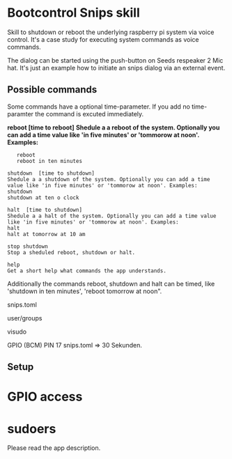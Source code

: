 # Bootcontrol  Snips skill

Skill to shutdown or reboot the underlying raspberry pi system via voice control.
It's a case study for executing system commands as voice commands.

The dialog can be started using the push-button on Seeds respeaker 2 Mic hat.
It's just an example how to initiate an snips dialog via an external event.


## Possible commands
Some commands have a optional time-parameter. If you add no time-paramter the command is excuted immediately.


**reboot [time to reboot]**
__Shedule a a reboot of the system. Optionally you can add a time value like 'in five minutes' or 'tommorow at noon'.
       Examples:__
```
   reboot
   reboot in ten minutes
```

```
shutdown  [time to shutdown]
Shedule a a shutdown of the system. Optionally you can add a time value like 'in five minutes' or 'tommorow at noon'. Examples:
shutdown
shutdown at ten o clock
```
```
halt  [time to shutdown]
Shedule a a halt of the system. Optionally you can add a time value like 'in five minutes' or 'tommorow at noon'. Examples:
halt
halt at tomorrow at 10 am
```
```
stop shutdown
Stop a sheduled reboot, shutdown or halt.
```
```
help
Get a short help what commands the app understands.
```


Additionally the commands reboot, shutdown and halt can be timed, like 'shutdown in ten minutes', 'reboot tomorrow at noon".


snips.toml

user/groups

visudo

GPIO (BCM) PIN 17
snips.toml => 30 Sekunden.

## Setup

# GPIO access
# sudoers

Please read the app description.
